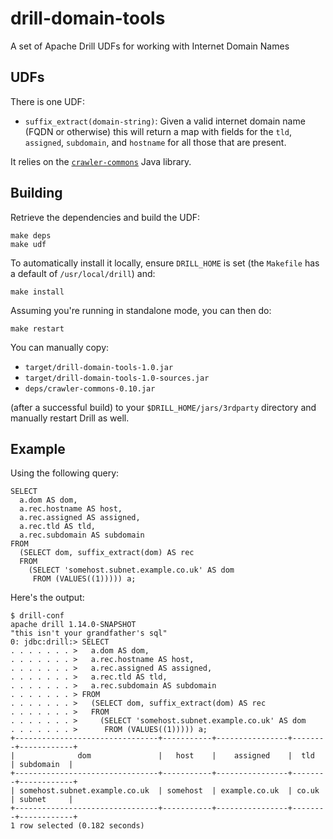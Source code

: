 # drill-domain-tools

A set of Apache Drill UDFs for working with Internet Domain Names

## UDFs

There is one UDF:

- `suffix_extract(domain-string)`: Given a valid internet domain name (FQDN or otherwise) this will return a map with fields for the `tld`, `assigned`, `subdomain`, and `hostname` for all those that are present. 

It relies on the [`crawler-commons`](https://github.com/crawler-commons/crawler-commons) Java library.

## Building

Retrieve the dependencies and build the UDF:

```
make deps
make udf
```

To automatically install it locally, ensure `DRILL_HOME` is set (the `Makefile` has a default of `/usr/local/drill`) and:

```
make install
```

Assuming you're running in standalone mode, you can then do:

```
make restart
```

You can manually copy:

- `target/drill-domain-tools-1.0.jar`
- `target/drill-domain-tools-1.0-sources.jar`
- `deps/crawler-commons-0.10.jar`

(after a successful build) to your `$DRILL_HOME/jars/3rdparty` directory and manually restart Drill as well.

## Example

Using the following query:

```
SELECT
  a.dom AS dom,
  a.rec.hostname AS host,
  a.rec.assigned AS assigned,
  a.rec.tld AS tld,
  a.rec.subdomain AS subdomain
FROM
  (SELECT dom, suffix_extract(dom) AS rec
  FROM
    (SELECT 'somehost.subnet.example.co.uk' AS dom
     FROM (VALUES((1))))) a;
```

Here's the output:

```
$ drill-conf
apache drill 1.14.0-SNAPSHOT
"this isn't your grandfather's sql"
0: jdbc:drill:> SELECT
. . . . . . . >   a.dom AS dom,
. . . . . . . >   a.rec.hostname AS host,
. . . . . . . >   a.rec.assigned AS assigned,
. . . . . . . >   a.rec.tld AS tld,
. . . . . . . >   a.rec.subdomain AS subdomain
. . . . . . . > FROM
. . . . . . . >   (SELECT dom, suffix_extract(dom) AS rec
. . . . . . . >   FROM
. . . . . . . >     (SELECT 'somehost.subnet.example.co.uk' AS dom
. . . . . . . >      FROM (VALUES((1))))) a;
+--------------------------------+-----------+----------------+--------+------------+
|              dom               |   host    |    assigned    |  tld   | subdomain  |
+--------------------------------+-----------+----------------+--------+------------+
| somehost.subnet.example.co.uk  | somehost  | example.co.uk  | co.uk  | subnet     |
+--------------------------------+-----------+----------------+--------+------------+
1 row selected (0.182 seconds)
```